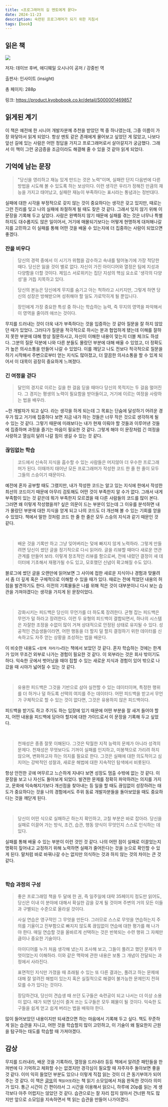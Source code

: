 ```yaml
---
title: <프로그래머의 길 멘토에게 묻다>
date: 2024-11-23
description: 숙련된 프로그래머가 되기 위한 지침서
tags: [book]
---
```


## 읽은 책


![](https://velog.velcdn.com/images/parkseridev/post/cedd4f81-3d8f-4618-95d1-6299473b7bc9/image.jpeg)



저자: 데이브 후버, 애디웨일 오시나이 공저 / 강중빈 역

출판사: 인사이트 (insight)

총 페이지: 288p

링크: https://product.kyobobook.co.kr/detail/S000001469857




## 읽게된 계기
이 책은 예전에 한 시니어 개발자분께 추천을 받았던 책 중 하나였는데, 그중 이름이 가장 와닿아서 읽게 되었다. 항상 멘토 같은 존재에게 물어보고 싶었던 게 많았고, 나보다 앞선 길에 있는 사람은 어떤 정답을 가지고 프로그래머로서 살아갈지가 궁금했다. 그래서 이 책이 그런 궁금증을 조금이라도 해결해 줄 수 있을 것 같아 읽게 되었다.



## 기억에 남는 문장

> "당신을 영리하고 재능 있게 만드는 것은 노력"이며, 실패란 단지 다음번에 다른 방법을 시도해 볼 수 있도록 하는 보상이다. 이런 생각은 우리가 정해진 만큼의 재능을 가지고 태어났고, 실패란 재능이 부족하다는 표시라는 통념과는 정반대다.

실패에 대한 시각을 부정적으로 갖지 않는 것이 중요하다는 생각은 갖고 있지만, 때로는 그런 진리를 잊고 나의 실패에 좌절하게 될 때도 잦은 것 같다. 그래서 잊지 않기 위해 이 문장을 기록해 두고 싶었다. 사람은 완벽하지 않기 때문에 실패를 겪는 것은 너무나 특별하지도 대수롭지도 않은 일이어서, 거기에 매몰되기보다는 어떻게 현명하게 대처해나갈지를 고민하고 이 실패를 통해 어떤 것을 배울 수 있는지에 더 집중하는 사람이 되었으면 좋겠다.



### 잔을 비우다

> 당신의 경력 중에서 이 시기가 위험을 감수하고 속내를 털어놓기에 가장 적당한 때다. 당신은 잃을 것이 별로 없다. 자신이 가진 아이디어와 열정은 팀에 지성과 다양함을 더할 것이다. 제임스 서로위키는 집단 지성의 핵심 요소로 '생각의 다양성'을 거듭 지목하고 있다.

> 당신의 본능은 당신에게 무지를 숨기고 아는 척하라고 시키지만, 그렇게 하면 당신의 성장은 방해받으며 성취해야 할 일도 가로막히게 될 뿐입니다.

> 장인에게 가장 중요한 특성 중 하나는 학습하는 능력, 즉 무지의 영역을 파악해서 이 영역을 줄이려 애쓰는 것이다.

무지를 드러내는 것이 더욱 내가 부족하다는 것을 입증하는 것 같아 질문을 잘 하지 않았던 때가 있었다. 그러다가 질문을 적극적으로 하시는 분과 협업하게 됐는데 이해를 잘하지 못한 부분에 대해 항상 질문하시고, 자신이 이해한 내용이 맞는지 더블 체크도 하셨다. 그분의 질문 덕분에 나와 다른 분들도 몰랐던 부분에 대해 배울 수 있었고, 더 정확도가 높은 의사소통을 만들어 나갈 수 있었다. 이를 깨닫고 나도 전보다 적극적으로 질문을 하기 시작해서 주변으로부터 얻는 지식도 많아졌고, 더 깔끔한 의사소통을 할 수 있게 되어서 이 대목이 굉장히 중요하게 느껴졌다.




### 긴 여정을 걷다

> 달인의 경지로 이르는 길을 한 걸음 딛을 때마다 당신의 목적지는 두 걸음 멀어진다. 그 경지는 평생의 노력이 필요함을 받아들이고, 거기에 이르는 여정을 사랑하는 법을 배우라.

~한 개발자가 되고 싶다. 라는 생각을 하게 되는데 그 목표는 단숨에 달성하기 어려운 경우가 많고 거기에 집중하다 보면 지금 내가 하는 것들은 너무 작은 것으로 생각하게 될 수 있는 것 같다. 그렇기 때문에 미래보다는 내가 현재 이뤄야 할 것들과 이루어낸 것들에 집중하며 과정을 즐기는 마음이 필요한 것 같다. 그렇게 해야 이 문장처럼 긴 여정을 사랑하고 열심히 달려 나갈 힘이 생길 수 있는 것 같다.




### 끊임없는 학습

> 코드에서 신속히 지식을 흡수할 수 있는 사람들은 머지않아 더 우수한 프로그래머가 된다. 이때까지 태어난 모든 프로그래머가 작성한 코드 한 줄 한 줄이 모두 그들의 스승이기 때문이다.

예전에 혼자 공부할 때도 그랬지만, 내가 작성한 코드는 알고 있는 지식에 한에서 작성한 최선의 코드이기 때문에 아무리 검토해도 어떤 것이 부족한지 알 수가 없다. 그래서 내게 부족함이 있는 것 같은데 뭐가 부족한지 모르겠을 때 다른 사람들의 코드를 많이 본다. 그러면 왜 이렇게 작성했을까? 싶은 의문이 드는 부분이 있는데 그 이유를 분석하면 내가 몰랐던 부분에 대한 지식을 얻게 되고 나의 코드도 더 개선해 볼 수 있는 기회를 얻을 수 있었다. 책에서 말한 것처럼 코드 한 줄 한 줄은 모두 스승의 지식과 같기 때문인 것 같다.

<br/>

> 배운 것을 기록만 하고 그냥 잊어버리는 덫에 빠지지 않게 노력하라. 그렇게 만들려면 당신이 썼던 글을 정기적으로 다시 읽어라. 글을 리뷰할 때마다 새로운 연관 관계를 만들어 보라. 이렇게 창조적인 리뷰를 함으로써, 전에 내렸던 결정이 새 데이터에 기초해서 재평가될 수도 있고, 모호했던 신념이 확고해질 수도 있다.

블로그에 썼던 글을 오랜만에 읽어보면 그 사이에 접한 새로운 지식이나 경험과 맞물려서 좀 더 깊게 혹은 구체적으로 이해할 수 있을 때가 있다. 때로는 전에 적었던 내용의 허점을 발견하기도 한다. 이전의 기록물들은 나를 위해 적은 것이 대부분이니 다시 보는 습관을 가져야겠다는 생각을 가지게 된 문장이었다.

<br/>

> 강화시키는 피드백은 당신이 무언가를 더 하도록 장려한다. 균형 잡는 피드백은 무언가 덜 하라고 장려한다. 이런 두 유형의 피드백이 결합되면서, 하나의 시스템은 자잘한 조정을 수없이 많이 거쳐 상대적으로 안정된 상태로 유지될 수 있다. 성공적인 견습생들이라면, 어떤 행동을 더 할지 덜 할지 결정하기 위한 데이터를 신속하고도 자주 얻는 상황을 조성하는 법을 배운다.

이 비슷한 내용도 `<함께 자라기>`라는 책에서 보았던 것 같다. 혼자 학습하는 것에는 한계가 있어 무조건 외부로 나가는 경험이 필요한 것 같다. 이 외부라는 것은 회사 밖이기도 하다. 익숙한 곳에서 벗어났을 때야 접할 수 있는 새로운 지식과 경험이 있어 밖으로 나갔을 때 시야가 넓어질 수 있는 것 같다.

<br/>

> 유용한 피드백은 그것을 기반으로 삼아 실천할 수 있는 데이터이며, 특정한 행위를 더 하거나 덜 하도록 선택의 여지를 주는 데이터다. 어떤 피드백을 받고서 무언가 구체적으로 할 수 있는 것이 없다면, 그것은 유용하지 않은 피드백이다.

피드백을 받기도 하고 주기도 하는 입장에 있기 때문에 어떤 부분을 잘 새겨 들어야 할지, 어떤 내용을 피드백에 담아야 할지에 대한 가이드로서 이 문장을 기록해 두고 싶었다.

<br/>

> 천재성은 종종 잘못 이해된다. 그것은 탁월한 지적 능력의 문제가 아니라 성격의 문제다. 천재성은 무엇보다도 기꺼이 실패를 인지하고, 미봉책으로 가리려 하지 않으며, 변화하고자 하는 의지를 필요로 한다. 그것은 실패에 대한 의도적이고 심지어는 강박적인 성찰과, 새로운 해법에 대한 지속적인 탐색에서 비롯된다.

항상 안전한 곳에 머무르고 느슨하게 지내다 보면 성장도 멈출 수밖에 없는 것 같다. 이 문장을 보고 나 자신도 돌아보게 되었다. 발견한 문제를 정확히 파악하려는 의지를 가지고, 문화에 익숙해지기보다 개선점을 찾아내는 등 일을 할 때도 끊임없이 성장하려는 태도가 중요하다는 것을 나의 경험에서도 주위 동료 개발자분들을 돌아보았을 때도 중요하다는 것을 깨닫게 된다.

<br/>

> 당신이 어떤 식으로 실패하곤 하는지 확인하고, 고칠 부분은 바로 잡아라. 당신을 실패로 이끌어 가는 방식, 조건, 습관, 행동 양식이 무엇인지 스스로 인식하는 데 있다.

실패를 통해 배울 수 있는 부분이 이런 것인 것 같다. 나의 어떤 점이 실패로 이끌었는지 명확히 짚어내고 교정하기 위해 노력하면 실패가 줄어든다는 것을 눈으로 확인할 수 있게 된다. 말처럼 바로 바꿔나갈 수는 없지만 의식하는 것과 하지 않는 것의 차이는 큰 것 같다.

<br/>

### 학습 과정의 구성

> 좋은 프로그래밍 책을 두 달에 한 권, 즉 일주일에 대략 35페이지 정도만 읽어도, 당신은 이내 이 분야에 대해서 확실한 감을 갖게 될 것이며 주변의 거의 모든 이들과 구별되는 수준으로 올라설 것이다.

> 사실 연습은 영구적인 그 무엇을 만든다. 그러므로 스스로 무엇을 연습하는지 주의를 기울이고 진부함으로 빠지지 않도록 끊임없이 연습에 대한 평가를 해 나가야 한다. 매일 연습할 것을 올바르게 선택하는 것은 반복되는 수련 행위 그 자체만큼이나 중요한 기술이다.

> 아이디어를 누가 처음 생각해 냈는지 조사해 보고, 그들이 풀려고 했던 문제가 무엇이었는지 이해하라. 이와 같은 맥락에 관한 내용은 보통 그 개념이 전달되는 과정에서 사라진다.

> 표면적인 지식만 가졌을 때 초래될 수 있는 또 다른 결과는, 풀려고 하는 문제에 대해 잘 알려진 해법이 있는지 혹은 실질적으로 해결이 불가능한 문제인지 전혀 모를 수가 있다는 것이다.

> 장담하건대, 당신이 견습생 때 쓰던 도구들은 숙련공이 되고 나서는 더 이상 소용이 없다. 때가 되면 당신이 즐겨 쓰는 도구들은 모두 폐물이 될 것이다. 익숙한 도구들을 쉽게 얻고 쉽게 버리는 법을 배워야 한다.

많이 들어보았던 내용이지만 되새겼으면 하는 마음에서 기록해 두고 싶다. 책도 꾸준하게 읽는 습관을 지니고, 어떤 것을 학습할지 많이 고민하고, 이 기술이 왜 필요한지 근원을 탐구하는 태도를 학습할 때 가져야겠다.



## 감상

무지를 드러내라, 배운 것을 기록하라, 열정을 드러내라 등등 책에서 알려준 패턴들을 한꺼번에 다 기억하고 체화할 수는 없겠지만 경각심이 필요할 때 자주자주 돌아보면 좋을 것 같다. 이미 익히 들었던 부분도 있으나 이렇게 직접 읽는 것이 더 큰 동기부여가 되어주는 것 같다. 이 책은 [글또](https://seri-log.netlify.app/%EA%B8%80%EB%98%90_10%EA%B8%B0%EB%A5%BC_%EC%8B%9C%EC%9E%91%ED%95%98%EB%A9%B0/)의 `책읽어또`라는 책 읽기 소모임에서 처음 완독한 것이라 의미가 있다. 통근 시간이 긴 편이라서 그 시간을 이용해서 읽으니, 하루에 20p를 읽는 게 생각보다 아주 어렵지는 않았던 것 같다. 습관으로는 잘 자리 잡지 않아서 건너뛴 적도 많지만 앞으로 소모임을 지속하면서 책 읽는 습관을 만들어 나가야겠다.